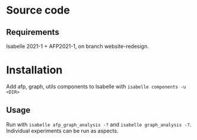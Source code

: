 # Source code
## Requirements
Isabelle 2021-1 + AFP2021-1, on branch website-redesign.
# Installation
Add afp, graph, utils components to Isabelle with `isabelle components -u <DIR>`
## Usage
Run with `isabelle afp_graph_analysis -?` and `isabelle graph_analysis -?`.
Individual experiments can be run as aspects.
